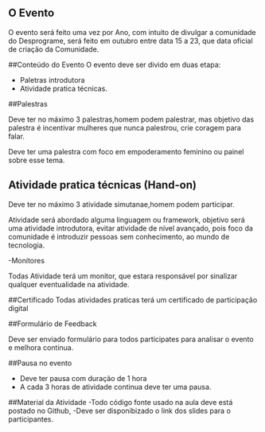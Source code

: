 ## O Evento

O evento será feito uma vez por Ano, com intuito de divulgar a comunidade do Desprograme, 
será feito em outubro entre data 15 a 23, que data oficial de criação da Comunidade.

##Conteúdo do Evento
O evento deve ser divido em duas etapa:
- Paletras introdutora 
- Atividade pratica técnicas. 

##Palestras 

Deve ter no máximo 3 palestras,homem podem palestrar, mas objetivo das palestra é incentivar mulheres que nunca palestrou, 
crie coragem para falar.

Deve ter uma palestra com foco em empoderamento feminino ou painel sobre esse tema. 

## Atividade pratica técnicas (Hand-on)

Deve ter no máximo 3 atividade simutanae,homem podem participar. 

Atividade será abordado alguma linguagem ou framework, objetivo será uma atividade introdutora, evitar atividade de nível
avançado, pois foco da comunidade é introduzir pessoas sem conhecimento, ao mundo de tecnologia. 

-Monitores

Todas Atividade terá um monitor, que estara responsável por sinalizar qualquer eventualidade na atividade.

##Certificado
Todas atividades praticas terá um certificado de participação digital

##Formulário de Feedback

Deve ser enviado formulário para todos participates para analisar o evento e melhora continua. 

##Pausa no evento

- Deve ter pausa com duração de 1 hora
- A cada 3 horas de atividade continua deve ter uma pausa. 

##Material da Atividade 
-Todo código fonte usado na aula deve está postado no Github,
-Deve ser disponibizado o link dos slides para o participantes.
